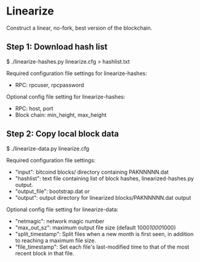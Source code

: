 # Linearize
Construct a linear, no-fork, best version of the blockchain.

## Step 1: Download hash list

   $ ./linearize-hashes.py linearize.cfg > hashlist.txt

Required configuration file settings for linearize-hashes:
* RPC: rpcuser, rpcpassword

Optional config file setting for linearize-hashes:
* RPC: host, port
* Block chain: min_height, max_height

## Step 2: Copy local block data

   $ ./linearize-data.py linearize.cfg

Required configuration file settings:
* "input": bitcoind blocks/ directory containing PAKNNNNN.dat
* "hashlist": text file containing list of block hashes, linearized-hashes.py
output.
* "output_file": bootstrap.dat
      or
* "output": output directory for linearized blocks/PAKNNNNN.dat output

Optional config file setting for linearize-data:
* "netmagic": network magic number
* "max_out_sz": maximum output file size (default 1000*1000*1000)
* "split_timestamp": Split files when a new month is first seen, in addition to
reaching a maximum file size.
* "file_timestamp": Set each file's last-modified time to that of the
most recent block in that file.
